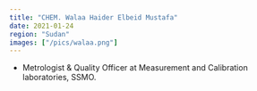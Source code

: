 ```yaml
---
title: "CHEM. Walaa Haider Elbeid Mustafa"
date: 2021-01-24
region: "Sudan"
images: ["/pics/walaa.png"]
---
```


- Metrologist & Quality Officer at Measurement and Calibration laboratories, SSMO.